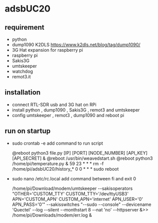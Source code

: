 # adsbUC20

## requirement
- python
- dump1090 K2DLS https://www.k2dls.net/blog/tag/dump1090/
- 3G Hat expansion for raspberry pi
- raspberry pi 
- Sakis3G
- umtskeeper
- watchdog
- remot3.it
## installation
- connect RTL-SDR usb and 3G hat on RPi
- install python , dump1090 , Sakis3G , remot3 and umtskeeper
- config umtskeeper , remot3 , dump1090 and reboot pi
## run on startup
- sudo crontab -e
add command to run script

  @reboot python3 file.py [IP] [PORT] [NODE_NUMBER] [API_KEY] [API_SECRET] &
  @reboot /usr/bin/weavedstart.sh
  @reboot python3 /home/pi/temperature.py &
  59 23 * * * rm -f /home/pi/adsbUC20/history_*
  0 0 * * * sudo reboot
  
- sudo nano /etc/rc.local
add command between fi and exit 0

  /home/pi/Download/modem/umtskeeper --sakisoperators "OTHER='CUSTOM_TTY' CUSTOM_TTY='/dev/ttyUSB3' APN='CUSTOM_APN' CUSTOM_APN='internet' APN_USER='0' APN_PASS='0'" --sakisswitches "--sudo --console" --devicename 'Quectel' --log --silent --monthstart 8 --nat 'no' --httpserver &>> /home/pi/Downloads/modem/err.log &
  
  
